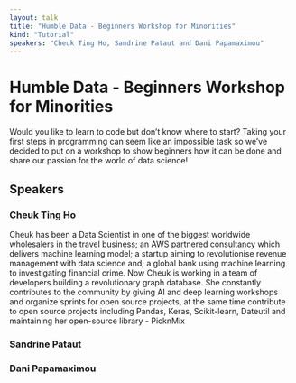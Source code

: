 ```yaml
---
layout: talk
title: "Humble Data - Beginners Workshop for Minorities"
kind: "Tutorial"
speakers: "Cheuk Ting Ho, Sandrine Pataut and Dani Papamaximou"
---
```


# Humble Data - Beginners Workshop for Minorities

Would you like to learn to code but don’t know where to start? Taking your first steps in programming can seem like an impossible task so we’ve decided to put on a workshop to show beginners how it can be done and share our passion for the world of data science!

## Speakers

### Cheuk Ting Ho

Cheuk has been a Data Scientist in one of the biggest worldwide wholesalers in the travel business; an AWS partnered consultancy which delivers machine learning model; a startup aiming to revolutionise revenue management with data science and; a global bank using machine learning to investigating financial crime. Now Cheuk is working in a team of developers building a revolutionary graph database. She constantly contributes to the community by giving AI and deep learning workshops and organize sprints for open source projects, at the same time contribute to open source projects including Pandas, Keras, Scikit-learn, Dateutil and maintaining her open-source library - PicknMix

### Sandrine Pataut



### Dani Papamaximou


